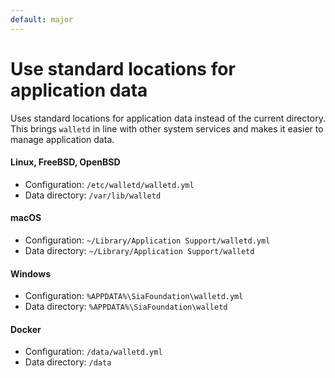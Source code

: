```yaml
---
default: major
---
```


# Use standard locations for application data

Uses standard locations for application data instead of the current directory. This brings `walletd` in line with other system services and makes it easier to manage application data.

#### Linux, FreeBSD, OpenBSD
- Configuration: `/etc/walletd/walletd.yml`
- Data directory: `/var/lib/walletd`

#### macOS
- Configuration: `~/Library/Application Support/walletd.yml`
- Data directory: `~/Library/Application Support/walletd`

#### Windows
- Configuration: `%APPDATA%\SiaFoundation\walletd.yml`
- Data directory: `%APPDATA%\SiaFoundation\walletd`

#### Docker
- Configuration: `/data/walletd.yml`
- Data directory: `/data`
